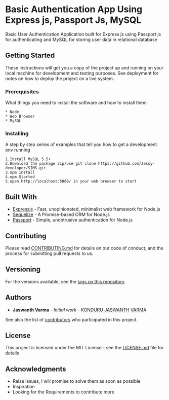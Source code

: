 # Basic Authentication App Using Express js, Passport Js, MySQL

Basic User Authentication Application built for Express js using Passport js for authenticating and MySQL for storing user data in relational database

## Getting Started

These instructions will get you a copy of the project up and running on your local machine for development and testing purposes. See deployment for notes on how to deploy the project on a live system.

### Prerequisites

What things you need to install the software and how to install them

```
* Node
* Web Browser
* MySQL
```

### Installing

A step by step series of examples that tell you how to get a development env running

```
1.Install MySQL 5.5+
2.Download the package zip/use git clone https://github.com/Jessy-developer/SIMS.git 
3.npm install 
4.npm Started
5.open http://localhost:5000/ in your web browser to start
```

## Built With

* [Expressjs](https://expressjs.com/) - Fast, unopinionated, minimalist web framework for Node.js
* [Sequelize](http://docs.sequelizejs.com/) - A Promise-based ORM for Node.js
* [Passport](http://www.passportjs.org/) - Simple, unobtrusive authentication for Node.js

## Contributing

Please read [CONTRIBUTING.md](https://github.com/Jessy-developer/SIMS) for details on our code of conduct, and the process for submitting pull requests to us.

## Versioning

For the versions available, see the [tags on this repository](https://github.com/Jessy-developer/SIMS/releases/tag). 

## Authors

* **Jaswanth Varma** - *Initial work* - [KONDURU JASWANTH VARMA](https://github.com/Jessy-developer)

See also the list of [contributors](https://github.com/Jessy-developer/SIMS/graphs/contributors) who participated in this project.

## License

This project is licensed under the MIT License - see the [LICENSE.md](LICENSE.md) file for details

## Acknowledgments

* Raise Issues, I will promise to solve them as soon as possible
* Inspiration
* Looking for the Requirements to contribute more
